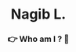 <h1 align="center">Nagib L.</h1>
<h3 align="center">👉 Who am I ? 🤏</h3>

<!-- <img src="https://img.shields.io/badge/GIT-E44C30?style=for-the-badge&logo=git&logoColor=white"/> -->
